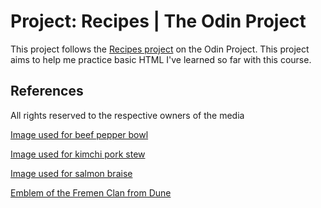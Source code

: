 # Project: Recipes | The Odin Project

This project follows the [Recipes project](https://www.theodinproject.com/lessons/foundations-recipes) on the Odin Project.
This project aims to help me practice basic HTML I've learned so far with this course.

## References
All rights reserved to the respective owners of the media

[Image used for beef pepper bowl](https://www.10000recipe.com/recipe/7009451)

[Image used for kimchi pork stew](https://www.10000recipe.com/recipe/3441970)

[Image used for salmon braise](https://blog.naver.com/dew36/)

[Emblem of the Fremen Clan from Dune](https://commons.wikimedia.org/wiki/File:Villeneuve%27s_Dune,_Emblem_of_the_Fremen_Clan.svg)